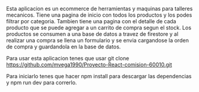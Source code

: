 Esta aplicacion es un ecommerce de herramientas y maquinas para talleres mecanicos. Tiene una pagina de inicio con  todos los productos y los podes filtrar por categoria. Tambien tiene una pagina con el detalle de cada producto que se puede agregar a un carrito de compra segun el stock.
Los productos se consumen a una base de datos a travez de firestore y al realizar una compra se llena un formulario y se envia cargandose la orden de compra y guardandola en la base de datos.

Para usar esta aplicacion tenes que usar git clone https://github.com/mvega1990/Proyecto-React-comision-60010.git

Para iniciarlo tenes que hacer npm install para descargar las dependencias y npm run dev para correrlo.
